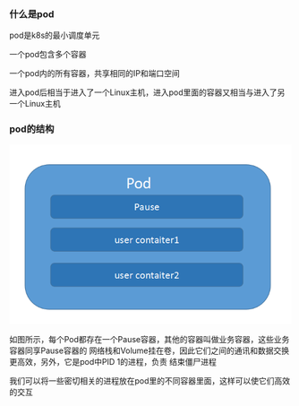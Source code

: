 ### 什么是pod

pod是k8s的最小调度单元

一个pod包含多个容器

一个pod内的所有容器，共享相同的IP和端口空间

进入pod后相当于进入了一个Linux主机，进入pod里面的容器又相当与进入了另一个Linux主机

### pod的结构

![20210415_140307_67](image/20210415_140307_67.png)

如图所示，每个Pod都存在一个Pause容器，其他的容器叫做业务容器，这些业务容器同享Pause容器的
网络栈和Volume挂在卷，因此它们之间的通讯和数据交换更高效，另外，它是pod中PID 1的进程，负责
结束僵尸进程

我们可以将一些密切相关的进程放在pod里的不同容器里面，这样可以使它们高效的交互
